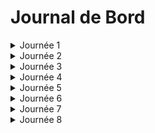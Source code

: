 # Journal de Bord
<details>
  <summary>Journée 1</summary>

  
- Création des classes
- Recherche des paramètres d'entrées
- Fonction de simulation de la distribution des clients
- Analyse de l'affluence dans les restaurants CROUS, Five, et Crêpes.

  
</details>
<details>
  
  <summary>Journée 2</summary>

  
- Amélioration du code
- Implementation / visualisation de graphes
- Recherche et finalisation des paramètres de sorties
- Ajout de nouveau paramètres d'entrés (distance, gouts)
</details>
<details>
  
  <summary>Journée 3</summary>

- Amelioration de la fonction 'Appeal'
- Implementation des variations dans les files d'attente des restaurants.

</details>

<details>

  <summary>Journée 4</summary>

- Ajout de la métrique : satisfaction globale (satisf. finale de chaque client)
- Visualisation des swaps (et leur destination) sur les graphes


</details>
<details>
  <summary>Journée 5</summary>
  
- Réflexion sur les éventuelles modifications à apporter aux paramètres de la simulation pour mieux représenter la réalité.
- Discussion sur les résultats obtenus jusqu'à présent et les aperçus tirés des graphes.
</details>
<details>
  <summary>Journée 6</summary>
  
- Recherche de corrélations entre les caractéristiques des restaurants et leur attrait pour les clients.
- Début du site
</details>
<details>
  <summary>Journée 7</summary>
  
- Analyse de la satisfaction des clients en fonction de leur budget et de leur patience.
- Réflexion sur les ajustements potentiels à apporter aux capacités des restaurants pour répondre à la demande fluctuante.
- Début du code de l’animation
</details>
<details>
  <summary>Journée 8</summary>

  
- Analyse des facteurs influençant la popularité des restaurants, tels que le prix moyen, la rapidité du service et la qualité des repas.
- Évaluation des performances du modèle et discussion sur ses limitations et ses points forts.
</details>
